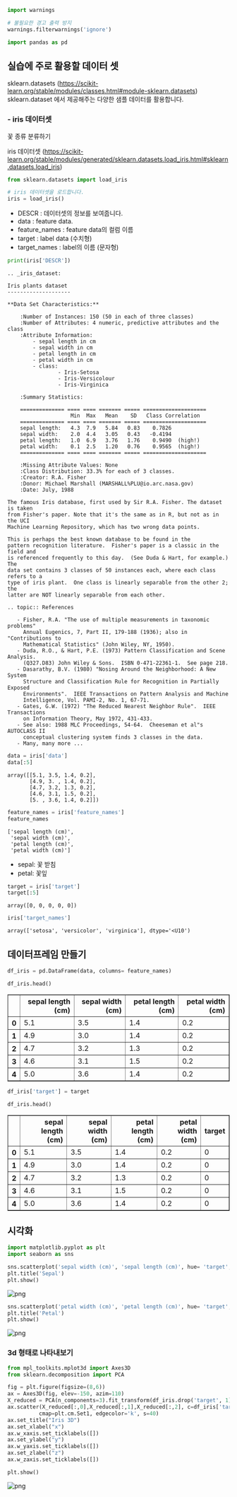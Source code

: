 ```python
import warnings

# 불필요한 경고 출력 방지
warnings.filterwarnings('ignore')
```


```python
import pandas as pd
```

## 실습에  주로  활용할  데이터  셋
sklearn.datasets 
(https://scikit-learn.org/stable/modules/classes.html#module-sklearn.datasets)
sklearn.dataset 에서  제공해주는  다양한  샘플  데이터를  활용합니다.

### - iris 데이터셋 

꽃 종류 분류하기

iris 데이터셋 (https://scikit-learn.org/stable/modules/generated/sklearn.datasets.load_iris.html#sklearn.datasets.load_iris)


```python
from sklearn.datasets import load_iris
```


```python
# iris 데이터셋을 로드합니다. 
iris = load_iris()
```

- DESCR : 데이터셋의  정보를  보여줍니다. 
- data : feature data.
- feature_names : feature data의  컬럼  이름 
- target : label data (수치형)
- target_names : label의  이름 (문자형)


```python
print(iris['DESCR'])
```

    .. _iris_dataset:
    
    Iris plants dataset
    --------------------
    
    **Data Set Characteristics:**
    
        :Number of Instances: 150 (50 in each of three classes)
        :Number of Attributes: 4 numeric, predictive attributes and the class
        :Attribute Information:
            - sepal length in cm
            - sepal width in cm
            - petal length in cm
            - petal width in cm
            - class:
                    - Iris-Setosa
                    - Iris-Versicolour
                    - Iris-Virginica
                    
        :Summary Statistics:
    
        ============== ==== ==== ======= ===== ====================
                        Min  Max   Mean    SD   Class Correlation
        ============== ==== ==== ======= ===== ====================
        sepal length:   4.3  7.9   5.84   0.83    0.7826
        sepal width:    2.0  4.4   3.05   0.43   -0.4194
        petal length:   1.0  6.9   3.76   1.76    0.9490  (high!)
        petal width:    0.1  2.5   1.20   0.76    0.9565  (high!)
        ============== ==== ==== ======= ===== ====================
    
        :Missing Attribute Values: None
        :Class Distribution: 33.3% for each of 3 classes.
        :Creator: R.A. Fisher
        :Donor: Michael Marshall (MARSHALL%PLU@io.arc.nasa.gov)
        :Date: July, 1988
    
    The famous Iris database, first used by Sir R.A. Fisher. The dataset is taken
    from Fisher's paper. Note that it's the same as in R, but not as in the UCI
    Machine Learning Repository, which has two wrong data points.
    
    This is perhaps the best known database to be found in the
    pattern recognition literature.  Fisher's paper is a classic in the field and
    is referenced frequently to this day.  (See Duda & Hart, for example.)  The
    data set contains 3 classes of 50 instances each, where each class refers to a
    type of iris plant.  One class is linearly separable from the other 2; the
    latter are NOT linearly separable from each other.
    
    .. topic:: References
    
       - Fisher, R.A. "The use of multiple measurements in taxonomic problems"
         Annual Eugenics, 7, Part II, 179-188 (1936); also in "Contributions to
         Mathematical Statistics" (John Wiley, NY, 1950).
       - Duda, R.O., & Hart, P.E. (1973) Pattern Classification and Scene Analysis.
         (Q327.D83) John Wiley & Sons.  ISBN 0-471-22361-1.  See page 218.
       - Dasarathy, B.V. (1980) "Nosing Around the Neighborhood: A New System
         Structure and Classification Rule for Recognition in Partially Exposed
         Environments".  IEEE Transactions on Pattern Analysis and Machine
         Intelligence, Vol. PAMI-2, No. 1, 67-71.
       - Gates, G.W. (1972) "The Reduced Nearest Neighbor Rule".  IEEE Transactions
         on Information Theory, May 1972, 431-433.
       - See also: 1988 MLC Proceedings, 54-64.  Cheeseman et al"s AUTOCLASS II
         conceptual clustering system finds 3 classes in the data.
       - Many, many more ...
    


```python
data = iris['data']
data[:5]
```




    array([[5.1, 3.5, 1.4, 0.2],
           [4.9, 3. , 1.4, 0.2],
           [4.7, 3.2, 1.3, 0.2],
           [4.6, 3.1, 1.5, 0.2],
           [5. , 3.6, 1.4, 0.2]])




```python
feature_names = iris['feature_names']
feature_names
```




    ['sepal length (cm)',
     'sepal width (cm)',
     'petal length (cm)',
     'petal width (cm)']



- sepal: 꽃  받침 
- petal: 꽃잎


```python
target = iris['target'] 
target[:5]
```




    array([0, 0, 0, 0, 0])




```python
iris['target_names']
```




    array(['setosa', 'versicolor', 'virginica'], dtype='<U10')



## 데이터프레임  만들기


```python
df_iris = pd.DataFrame(data, columns= feature_names)
```


```python
df_iris.head()
```




<div>
<style scoped>
    .dataframe tbody tr th:only-of-type {
        vertical-align: middle;
    }

    .dataframe tbody tr th {
        vertical-align: top;
    }

    .dataframe thead th {
        text-align: right;
    }
</style>
<table border="1" class="dataframe">
  <thead>
    <tr style="text-align: right;">
      <th></th>
      <th>sepal length (cm)</th>
      <th>sepal width (cm)</th>
      <th>petal length (cm)</th>
      <th>petal width (cm)</th>
    </tr>
  </thead>
  <tbody>
    <tr>
      <th>0</th>
      <td>5.1</td>
      <td>3.5</td>
      <td>1.4</td>
      <td>0.2</td>
    </tr>
    <tr>
      <th>1</th>
      <td>4.9</td>
      <td>3.0</td>
      <td>1.4</td>
      <td>0.2</td>
    </tr>
    <tr>
      <th>2</th>
      <td>4.7</td>
      <td>3.2</td>
      <td>1.3</td>
      <td>0.2</td>
    </tr>
    <tr>
      <th>3</th>
      <td>4.6</td>
      <td>3.1</td>
      <td>1.5</td>
      <td>0.2</td>
    </tr>
    <tr>
      <th>4</th>
      <td>5.0</td>
      <td>3.6</td>
      <td>1.4</td>
      <td>0.2</td>
    </tr>
  </tbody>
</table>
</div>




```python
df_iris['target'] = target
```


```python
df_iris.head()
```




<div>
<style scoped>
    .dataframe tbody tr th:only-of-type {
        vertical-align: middle;
    }

    .dataframe tbody tr th {
        vertical-align: top;
    }

    .dataframe thead th {
        text-align: right;
    }
</style>
<table border="1" class="dataframe">
  <thead>
    <tr style="text-align: right;">
      <th></th>
      <th>sepal length (cm)</th>
      <th>sepal width (cm)</th>
      <th>petal length (cm)</th>
      <th>petal width (cm)</th>
      <th>target</th>
    </tr>
  </thead>
  <tbody>
    <tr>
      <th>0</th>
      <td>5.1</td>
      <td>3.5</td>
      <td>1.4</td>
      <td>0.2</td>
      <td>0</td>
    </tr>
    <tr>
      <th>1</th>
      <td>4.9</td>
      <td>3.0</td>
      <td>1.4</td>
      <td>0.2</td>
      <td>0</td>
    </tr>
    <tr>
      <th>2</th>
      <td>4.7</td>
      <td>3.2</td>
      <td>1.3</td>
      <td>0.2</td>
      <td>0</td>
    </tr>
    <tr>
      <th>3</th>
      <td>4.6</td>
      <td>3.1</td>
      <td>1.5</td>
      <td>0.2</td>
      <td>0</td>
    </tr>
    <tr>
      <th>4</th>
      <td>5.0</td>
      <td>3.6</td>
      <td>1.4</td>
      <td>0.2</td>
      <td>0</td>
    </tr>
  </tbody>
</table>
</div>



## 시각화


```python
import matplotlib.pyplot as plt
import seaborn as sns
```


```python
sns.scatterplot('sepal width (cm)', 'sepal length (cm)', hue= 'target', palette= 'muted', data= df_iris) 
plt.title('Sepal')
plt.show()
```


    
![png](output_19_0.png)
    



```python
sns.scatterplot('petal width (cm)', 'petal length (cm)', hue= 'target', palette= 'muted', data= df_iris) 
plt.title('Petal')
plt.show()
```


    
![png](output_20_0.png)
    


### 3d 형태로 나타내보기


```python
from mpl_toolkits.mplot3d import Axes3D
from sklearn.decomposition import PCA

fig = plt.figure(figsize=(8,6))
ax = Axes3D(fig, elev=-150, azim=110)
X_reduced = PCA(n_components=3).fit_transform(df_iris.drop('target', 1))
ax.scatter(X_reduced[:,0],X_reduced[:,1],X_reduced[:,2], c=df_iris['target'],
          cmap=plt.cm.Set1, edgecolor='k', s=40)
ax.set_title("Iris 3D") 
ax.set_xlabel("x")
ax.w_xaxis.set_ticklabels([]) 
ax.set_ylabel("y")
ax.w_yaxis.set_ticklabels([]) 
ax.set_zlabel("z")
ax.w_zaxis.set_ticklabels([])

plt.show()
```


    
![png](output_22_0.png)
    
